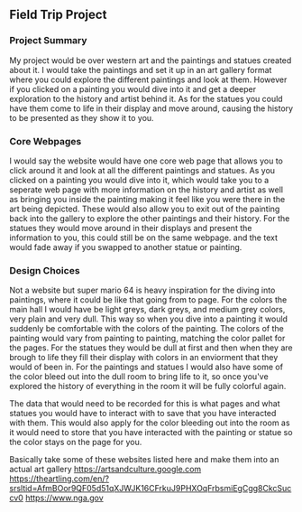## Field Trip Project

### Project Summary

My project would be over western art and the paintings and statues created about it. I would take the paintings and set it up in an art gallery format where you could explore the different paintings and look at them.
However if you clicked on a painting you would dive into it and get a deeper exploration to the history and artist behind it. As for the statues you could have them come to life in their display and move around, causing the history to be presented as they show it to you.

### Core Webpages

I would say the website would have one core web page that allows you to click around it and look at all the different paintings and statues. As you clicked on a painting you would dive into it, which would take you to a seperate web page with more information on the history and artist as well as bringing you inside the painting making it feel like you were there in the art being depicted. These would also allow you to exit out of the painting back into the gallery to explore the other paintings and their history. For the statues they would move around in their displays and present the information to you, this could still be on the same webpage. and the text would fade away if you swapped to another statue or painting.

### Design Choices

Not a website but super mario 64 is heavy inspiration for the diving into paintings, where it could be like that going from to page. For the colors the main hall I would have be light greys, dark greys, and medium grey colors, very plain and very dull. This way so when you dive into a painting it would suddenly be comfortable with the colors of the painting. The colors of the painting would vary from painting to painting, matching the color pallet for the pages. For the statues they would be dull at first and then when they are brough to life they fill their display with colors in an enviorment that they would of been in. For the paintings and statues I would also have some of the color bleed out into the dull room to bring life to it, so once you've explored the history of everything in the room it will be fully colorful again.

The data that would need to be recorded for this is what pages and what statues you would have to interact with to save that you have interacted with them. This would also apply for the color bleeding out into the room as it would need to store that you have interacted with the painting or statue so the color stays on the page for you.

Basically take some of these websites listed here and make them into an actual art gallery
https://artsandculture.google.com
https://theartling.com/en/?srsltid=AfmBOor9QF05d51qXJWJK16CFrkuJ9PHXOqFrbsmiEgCgg8CkcSuccv0
https://www.nga.gov
